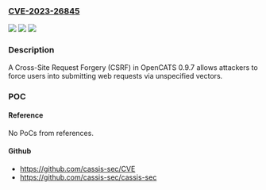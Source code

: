 ### [CVE-2023-26845](https://cve.mitre.org/cgi-bin/cvename.cgi?name=CVE-2023-26845)
![](https://img.shields.io/static/v1?label=Product&message=n%2Fa&color=blue)
![](https://img.shields.io/static/v1?label=Version&message=n%2Fa&color=blue)
![](https://img.shields.io/static/v1?label=Vulnerability&message=n%2Fa&color=brighgreen)

### Description

A Cross-Site Request Forgery (CSRF) in OpenCATS 0.9.7 allows attackers to force users into submitting web requests via unspecified vectors.

### POC

#### Reference
No PoCs from references.

#### Github
- https://github.com/cassis-sec/CVE
- https://github.com/cassis-sec/cassis-sec

